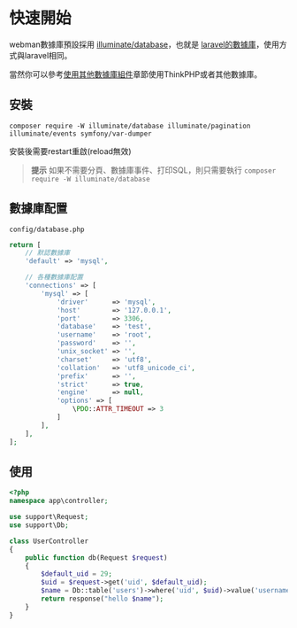 # 快速開始

webman數據庫預設採用 [illuminate/database](https://github.com/illuminate/database)，也就是 [laravel的數據庫](https://learnku.com/docs/laravel/8.x/database/9400)，使用方式與laravel相同。

當然你可以參考[使用其他數據庫組件](others.md)章節使用ThinkPHP或者其他數據庫。

## 安裝

`composer require -W illuminate/database illuminate/pagination illuminate/events symfony/var-dumper`

安裝後需要restart重啟(reload無效)

> **提示**
> 如果不需要分⾴、數據庫事件、打印SQL，則只需要執⾏
> `composer require -W illuminate/database`

## 數據庫配置
`config/database.php`
```php
return [
    // 默認數據庫
    'default' => 'mysql',

    // 各種數據庫配置
    'connections' => [
        'mysql' => [
            'driver'      => 'mysql',
            'host'        => '127.0.0.1',
            'port'        => 3306,
            'database'    => 'test',
            'username'    => 'root',
            'password'    => '',
            'unix_socket' => '',
            'charset'     => 'utf8',
            'collation'   => 'utf8_unicode_ci',
            'prefix'      => '',
            'strict'      => true,
            'engine'      => null,
            'options' => [
                \PDO::ATTR_TIMEOUT => 3
            ]
        ],
    ],
];
```


## 使用
```php
<?php
namespace app\controller;

use support\Request;
use support\Db;

class UserController
{
    public function db(Request $request)
    {
        $default_uid = 29;
        $uid = $request->get('uid', $default_uid);
        $name = Db::table('users')->where('uid', $uid)->value('username');
        return response("hello $name");
    }
}
```